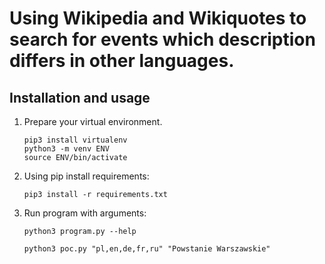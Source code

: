 # Using Wikipedia and Wikiquotes to search for events which description differs in other languages.

## Installation and usage

1. Prepare your virtual environment.

    ```console
    pip3 install virtualenv
    python3 -m venv ENV
    source ENV/bin/activate
    ```

2. Using pip install requirements:

    ```console
    pip3 install -r requirements.txt
    ```

3. Run program with arguments:

    ```console
    python3 program.py --help
    ```

    ```console
    python3 poc.py "pl,en,de,fr,ru" "Powstanie Warszawskie"
    ```

